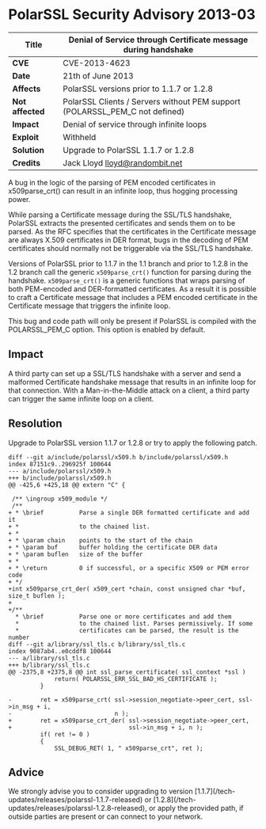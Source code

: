 # PolarSSL Security Advisory 2013-03

**Title** |  Denial of Service through Certificate message during handshake
---|---
**CVE** |  CVE-2013-4623
**Date** |  21th of June 2013
**Affects** |  PolarSSL versions prior to 1.1.7 or 1.2.8
**Not affected** |  PolarSSL Clients / Servers without PEM support<br>(POLARSSL_PEM_C not defined)
**Impact** |  Denial of service through infinite loops
**Exploit** |  Withheld
**Solution** |  Upgrade to PolarSSL 1.1.7 or 1.2.8
**Credits** |  Jack Lloyd [lloyd@randombit.net](mailto:lloyd@randombit.net)

A bug in the logic of the parsing of PEM encoded certificates in
x509parse_crt() can result in an infinite loop, thus hogging processing power.

While parsing a Certificate message during the SSL/TLS handshake, PolarSSL
extracts the presented certificates and sends them on to be parsed. As the RFC
specifies that the certificates in the Certificate message are always X.509
certificates in DER format, bugs in the decoding of PEM certificates should
normally not be triggerable via the SSL/TLS handshake.

Versions of PolarSSL prior to 1.1.7 in the 1.1 branch and prior to 1.2.8 in
the 1.2 branch call the generic `x509parse_crt()` function for parsing during
the handshake. `x509parse_crt()` is a generic functions that wraps parsing of
both PEM-encoded and DER-formatted certificates. As a result it is possible to
craft a Certificate message that includes a PEM encoded certificate in the
Certificate message that triggers the infinite loop.

This bug and code path will only be present if PolarSSL is compiled with the
POLARSSL_PEM_C option. This option is enabled by default.

## Impact

A third party can set up a SSL/TLS handshake with a server and send a
malformed Certificate handshake message that results in an infinite loop for
that connection. With a Man-in-the-Middle attack on a client, a third party
can trigger the same infinite loop on a client.

## Resolution

Upgrade to PolarSSL version 1.1.7 or 1.2.8 or try to apply the following
patch.



    diff --git a/include/polarssl/x509.h b/include/polarssl/x509.h
    index 87151c9..296925f 100644
    --- a/include/polarssl/x509.h
    +++ b/include/polarssl/x509.h
    @@ -425,6 +425,18 @@ extern "C" {

     /** \ingroup x509_module */
     /**
    + * \brief          Parse a single DER formatted certificate and add it
    + *                 to the chained list.
    + *
    + * \param chain    points to the start of the chain
    + * \param buf      buffer holding the certificate DER data
    + * \param buflen   size of the buffer
    + *
    + * \return         0 if successful, or a specific X509 or PEM error code
    + */
    +int x509parse_crt_der( x509_cert *chain, const unsigned char *buf, size_t buflen );
    +
    +/**
      * \brief          Parse one or more certificates and add them
      *                 to the chained list. Parses permissively. If some
      *                 certificates can be parsed, the result is the number
    diff --git a/library/ssl_tls.c b/library/ssl_tls.c
    index 9087ab4..e0cddf8 100644
    --- a/library/ssl_tls.c
    +++ b/library/ssl_tls.c
    @@ -2375,8 +2375,8 @@ int ssl_parse_certificate( ssl_context *ssl )
                 return( POLARSSL_ERR_SSL_BAD_HS_CERTIFICATE );
             }

    -        ret = x509parse_crt( ssl->session_negotiate->peer_cert, ssl->in_msg + i,
    -                             n );
    +        ret = x509parse_crt_der( ssl->session_negotiate->peer_cert,
    +                                 ssl->in_msg + i, n );
             if( ret != 0 )
             {
                 SSL_DEBUG_RET( 1, " x509parse_crt", ret );


## Advice

We strongly advise you to consider upgrading to version [1.1.7](/tech-
updates/releases/polarssl-1.1.7-released) or [1.2.8](/tech-
updates/releases/polarssl-1.2.8-released), or apply the provided path, if
outside parties are present or can connect to your network.
